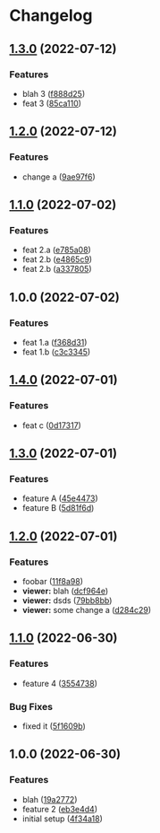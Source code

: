 # Changelog

## [1.3.0](https://github.com/achamas-playco/continuous-test/compare/v1.2.0...v1.3.0) (2022-07-12)


### Features

* blah 3 ([f888d25](https://github.com/achamas-playco/continuous-test/commit/f888d251dd2ac792612653c0751f1a04adb64d24))
* feat 3 ([85ca110](https://github.com/achamas-playco/continuous-test/commit/85ca1108daa4a5cd5648d65bef2d36e2a4f6b82c))

## [1.2.0](https://github.com/achamas-playco/continuous-test/compare/v1.1.0...v1.2.0) (2022-07-12)


### Features

* change a ([9ae97f6](https://github.com/achamas-playco/continuous-test/commit/9ae97f649461cab9b497eb1c39a7a8ffe3adde1a))

## [1.1.0](https://github.com/achamas-playco/continuous-test/compare/v1.0.0...v1.1.0) (2022-07-02)


### Features

* feat 2.a ([e785a08](https://github.com/achamas-playco/continuous-test/commit/e785a082747f6412678da8714deeaf3abec5881a))
* feat 2.b ([e4865c9](https://github.com/achamas-playco/continuous-test/commit/e4865c95cc1258f6a21304665f36d278d8b3f11a))
* feat 2.b ([a337805](https://github.com/achamas-playco/continuous-test/commit/a337805cef46fd5dcc0787b203ad65741ab89457))

## 1.0.0 (2022-07-02)


### Features

* feat 1.a ([f368d31](https://github.com/achamas-playco/continuous-test/commit/f368d31f37de766fedfdbf06d059de852f1253ef))
* feat 1.b ([c3c3345](https://github.com/achamas-playco/continuous-test/commit/c3c33450721c64c615bec052cdd7e43b3fa83d8e))

## [1.4.0](https://github.com/achamas-playco/continuous-test/compare/v1.3.0...v1.4.0) (2022-07-01)


### Features

* feat c ([0d17317](https://github.com/achamas-playco/continuous-test/commit/0d17317109ff4b47dd62e143ee1aa2f5b944835e))

## [1.3.0](https://github.com/achamas-playco/continuous-test/compare/v1.2.0...v1.3.0) (2022-07-01)


### Features

* feature A ([45e4473](https://github.com/achamas-playco/continuous-test/commit/45e4473cecbe9ce83aac3f0357b4afa199c15de9))
* feature B ([5d81f6d](https://github.com/achamas-playco/continuous-test/commit/5d81f6d330ecd89f4b39e89af4d8ee34c9a8b264))

## [1.2.0](https://github.com/achamas-playco/continuous-test/compare/v1.1.0...v1.2.0) (2022-07-01)


### Features

* foobar ([11f8a98](https://github.com/achamas-playco/continuous-test/commit/11f8a9810bb865172126d28531311a5616d52d87))
* **viewer:** blah ([dcf964e](https://github.com/achamas-playco/continuous-test/commit/dcf964e725e0e9fbf2e94adc1a79f16e1a16c35b))
* **viewer:** dsds ([79bb8bb](https://github.com/achamas-playco/continuous-test/commit/79bb8bb174262e42399fffed374e09d7b4016624))
* **viewer:** some change a ([d284c29](https://github.com/achamas-playco/continuous-test/commit/d284c295577f1f7ac5a9b894f0062bd4986f0f12))

## [1.1.0](https://github.com/achamas-playco/continuous-test/compare/v1.0.0...v1.1.0) (2022-06-30)


### Features

* feature 4 ([3554738](https://github.com/achamas-playco/continuous-test/commit/35547386fcfe60abe1fe98be14047af7e60260c0))


### Bug Fixes

* fixed it ([5f1609b](https://github.com/achamas-playco/continuous-test/commit/5f1609bda7cdaeeb776942bfff886493292cd27d))

## 1.0.0 (2022-06-30)


### Features

* blah ([19a2772](https://github.com/achamas-playco/continuous-test/commit/19a2772ce5948629106bdc357d27beca67ee7da9))
* feature 2 ([eb3e4d4](https://github.com/achamas-playco/continuous-test/commit/eb3e4d4d699c36cca3ff017c34defdd2282f6332))
* initial setup ([4f34a18](https://github.com/achamas-playco/continuous-test/commit/4f34a18824834707cf4e8ae2848ee195774f54c0))
